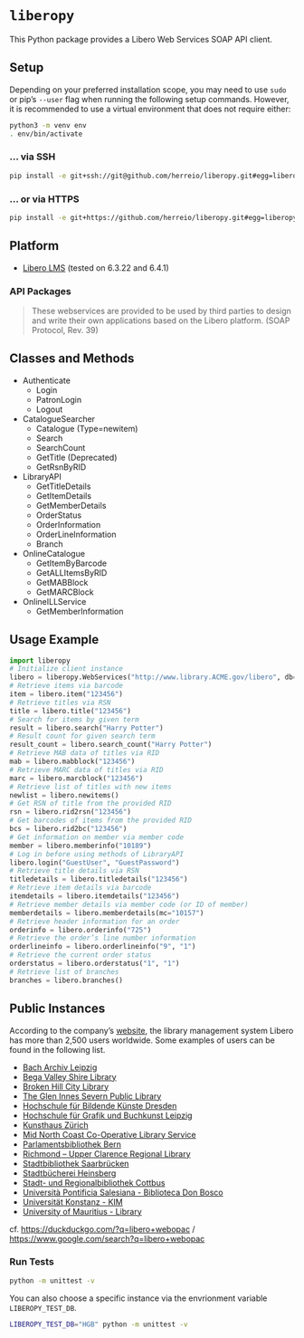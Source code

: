 # `liberopy`

This Python package provides a Libero Web Services SOAP API client.

## Setup

Depending on your preferred installation scope, you may need to use `sudo` or pip’s `--user` flag when running the following setup commands. However, it is recommended to use a virtual environment that does not require either:

```sh
python3 -m venv env
. env/bin/activate
```

### ... via SSH

```sh
pip install -e git+ssh://git@github.com/herreio/liberopy.git#egg=liberopy
```

### ... or via HTTPS

```sh
pip install -e git+https://github.com/herreio/liberopy.git#egg=liberopy
```

## Platform

- [Libero LMS](https://libero.com.au) (tested on 6.3.22 and 6.4.1)

### API Packages

> These webservices are provided to be used by third parties to design and write their own applications based on the Libero platform. (SOAP Protocol, Rev. 39)

## Classes and Methods

- Authenticate
    - Login
    - PatronLogin
    - Logout
- CatalogueSearcher
    - Catalogue (Type=newitem)
    - Search
    - SearchCount
    - GetTitle (Deprecated)
    - GetRsnByRID
- LibraryAPI
    - GetTitleDetails
    - GetItemDetails
    - GetMemberDetails
    - OrderStatus
    - OrderInformation
    - OrderLineInformation
    - Branch
- OnlineCatalogue
    - GetItemByBarcode
    - GetALLItemsByRID
    - GetMABBlock
    - GetMARCBlock
- OnlineILLService
    - GetMemberInformation

## Usage Example

```py
import liberopy
# Initialize client instance
libero = liberopy.WebServices("http://www.library.ACME.gov/libero", db="ACM")
# Retrieve items via barcode
item = libero.item("123456")
# Retrieve titles via RSN
title = libero.title("123456")
# Search for items by given term
result = libero.search("Harry Potter")
# Result count for given search term
result_count = libero.search_count("Harry Potter")
# Retrieve MAB data of titles via RID
mab = libero.mabblock("123456")
# Retrieve MARC data of titles via RID
marc = libero.marcblock("123456")
# Retrieve list of titles with new items
newlist = libero.newitems()
# Get RSN of title from the provided RID
rsn = libero.rid2rsn("123456")
# Get barcodes of items from the provided RID
bcs = libero.rid2bc("123456")
# Get information on member via member code
member = libero.memberinfo("10189")
# Log in before using methods of LibraryAPI
libero.login("GuestUser", "GuestPassword")
# Retrieve title details via RSN
titledetails = libero.titledetails("123456")
# Retrieve item details via barcode
itemdetails = libero.itemdetails("123456")
# Retrieve member details via member code (or ID of member)
memberdetails = libero.memberdetails(mc="10157")
# Retrieve header information for an order
orderinfo = libero.orderinfo("725")
# Retrieve the order’s line number information
orderlineinfo = libero.orderlineinfo("9", "1")
# Retrieve the current order status
orderstatus = libero.orderstatus("1", "1")
# Retrieve list of branches
branches = libero.branches()
```

## Public Instances

According to the company’s [website](https://libero.com.au/company/why-libero/), the library management system Libero has more than 2,500 users worldwide. Some examples of users can be found in the following list.

- [Bach Archiv Leipzig](https://bacharchiv.libero-is.de/libero/WebOpac.cls)
- [Bega Valley Shire Library](https://begavalley.libero.com.au/libero/WebOpac.cls)
- [Broken Hill City Library](https://brokenhill.libero.com.au/libero/WebOpac.cls)
- [The Glen Innes Severn Public Library](https://glen-innes.libero.com.au/libero/WebOpac.cls)
- [Hochschule für Bildende Künste Dresden](https://opac.hfbk-dresden.de/libero/WebOpac.cls)
- [Hochschule für Grafik und Buchkunst Leipzig](https://hgb.libero-is.de/libero/WebOpac.cls)
- [Kunsthaus Zürich](https://opac.kunsthaus.ch/libero/WebOpac.cls)
- [Mid North Coast Co-Operative Library Service](https://catalogue.mnclibrary.org.au/libero/WebOpac.cls)
- [Parlamentsbibliothek Bern](https://biblio.parlament.ch/libero/WebOpac.cls)
- [Richmond – Upper Clarence Regional Library](https://richmondvalley.libero.com.au/libero/WebOpac.cls)
- [Stadtbibliothek Saarbrücken](https://opac.saarbruecken.de/libero/WebOpac.cls)
- [Stadtbücherei Heinsberg](https://heinsberg.libero-is.de/libero/WebOpac.cls)
- [Stadt- und Regionalbibliothek Cottbus](https://web-opac.bibliothek-cottbus.de/libero/WebOpac.cls)
- [Università Pontificia Salesiana - Biblioteca Don Bosco](https://webopacups.urbe.it/libero/WebOpac.cls)
- [Universität Konstanz - KIM](https://libero.ub.uni-konstanz.de/libero/WebOpac.cls)
- [University of Mauritius - Library](https://library.uom.ac.mu/libero/WebOpac.cls)

cf. https://duckduckgo.com/?q=libero+webopac / https://www.google.com/search?q=libero+webopac

### Run Tests

```sh
python -m unittest -v
```

You can also choose a specific instance via the envrionment variable `LIBEROPY_TEST_DB`.

```sh
LIBEROPY_TEST_DB="HGB" python -m unittest -v
```
